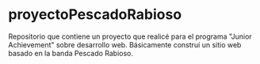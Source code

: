 # proyectoPescadoRabioso
Repositorio que contiene un proyecto que realicé para el programa "Junior Achievement" sobre desarrollo web. Básicamente construí un sitio web basado en la banda Pescado Rabioso.
